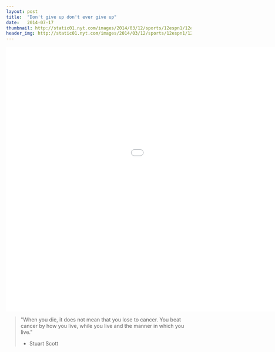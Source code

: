 ```yaml
---
layout: post
title:  "Don't give up don't ever give up"
date:   2014-07-17
thumbnail: http://static01.nyt.com/images/2014/03/12/sports/12espn1/12espn1-master675.jpg
header_img: http://static01.nyt.com/images/2014/03/12/sports/12espn1/12espn1-master675.jpg
---
```


<iframe width="1280" height="720" src="//www.youtube.com/embed/h734W7BdUkI" frameborder="0" allowfullscreen></iframe>

> "When you die, it does not mean that you lose to cancer. You beat cancer by how you live, while you live and the manner in which you live."
> - Stuart Scott
